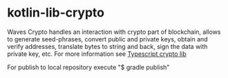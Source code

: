 # kotlin-lib-crypto
Waves Crypto handles an interaction with crypto part of blockchain, allows to generate seed-phrases, convert public and private keys, obtain and verify addresses, translate bytes to string and back, sign the data with private key, etc.
For more information see [Typescript crypto lib](https://github.com/wavesplatform/ts-lib-crypto)

For publish to local repository execute "$ gradle publish"